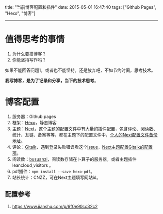 title: "当前博客配置和插件"
date: 2015-05-01 16:47:40
tags: ["Github Pages", "Hexo", "博客"]

---


# 值得思考的事情

1. 为什么要搭博客？
2. 你能坚持写作吗？


<!--more-->


如果不能回答问题1，或者也不能坚持，还是放弃吧，不如节约时间，思考技术。

**我写博客，是为了记录和分享，当下的技术思考**。

# 博客配置

1. 服务器：Github pages
1. 框架：[Hexo](https://hexo.io/)，静态博客
1. 主题：[Next](https://theme-next.org/)，这个主题的配置文件中有大量的插件配置，包含评论、阅读数、统计、友链、备案等等，都在主题下的配置文件中，[个人的Next配置文件备份地址](https://github.com/Shitaibin/hexo-next-theme-for-stb)。
1. 评论：[Gitalk](https://github.com/gitalk/gitalk)，遇到登录失败错误看这个[Issue](https://github.com/gitalk/gitalk/issues/162)，[Next主题配置Gitalk的配置项](https://www.jianshu.com/p/02fc71f3633f)。
1. 阅读数：[busuanzi](http://ibruce.info/2015/04/04/busuanzi/)，阅读数存储在卜算子的服务器，或者主题插件leancloud_visitors 。
2. pdf插件：`npm install --save hexo-pdf`。
3. 站长统计：CNZZ，可在Next主题填写网站id。

## 配置参考
1. https://www.jianshu.com/p/9f0e90cc32c2


